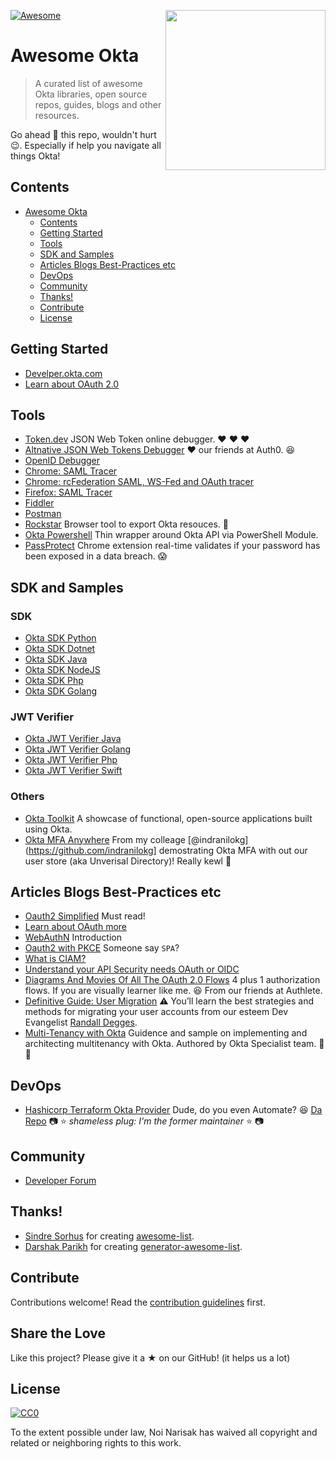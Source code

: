 [<img src="https://aws1.discourse-cdn.com/standard14/uploads/oktadev/original/1X/0c6402653dfb70edc661d4976a43a46f33e5e919.png" align="right" width="256px"/>](https://devforum.okta.com/)
[![Awesome](https://awesome.re/badge.svg)](https://awesome.re)

# Awesome Okta <!-- [![Awesome](https://awesome.re/badge.svg)](https://awesome.re) -->

> A curated list of awesome Okta libraries, open source repos, guides, blogs and other resources.

Go ahead :star2: this repo, wouldn't hurt :wink:.  Especially if help you navigate all things Okta! 

## Contents

- [Awesome Okta](#awesome-okta)
  - [Contents](#contents)
  - [Getting Started](#getting-started)
  - [Tools](#tools)
  - [SDK and Samples](#sdk-and-samples)
  - [Articles Blogs Best-Practices etc](#articles-blogs-best-practices-etc)
  - [DevOps](#devops)
  - [Community](#community)
  - [Thanks!](#thanks)
  - [Contribute](#contribute)
  - [License](#license)

## Getting Started

- [Develper.okta.com](https://developer.okta.com/docs/)
- [Learn about OAuth 2.0](/https://www.oauth.com/)

## Tools

- [Token.dev](https://token.dev/) JSON Web Token online debugger. :heart: :heart: :heart:
- [Altnative JSON Web Tokens Debugger](https://jwt.io) :heart: our friends at Auth0. :laughing:
- [OpenID Debugger](https://oidcdebugger.com/)
- [Chrome: SAML Tracer](https://chrome.google.com/webstore/detail/saml-tracer/mpdajninpobndbfcldcmbpnnbhibjmch?hl=en)
- [Chrome: rcFederation SAML, WS-Fed and OAuth tracer](https://chrome.google.com/webstore/detail/rcfederation-saml-ws-fed/hkodokikbjolckghdnljbkbhacbhpnkb?hl=en)
- [Firefox: SAML Tracer](https://addons.mozilla.org/en-US/firefox/addon/saml-tracer/)
- [Fiddler](https://www.telerik.com/fiddler)
- [Postman](https://www.getpostman.com/)
- [Rockstar](https://gabrielsroka.github.io/rockstar/) Browser tool to export Okta resouces. :metal:
- [Okta Powershell](https://github.com/gabrielsroka/OktaAPI.psm1) Thin wrapper around Okta API via PowerShell Module. 
- [PassProtect](https://www.passprotect.io/) Chrome extension real-time validates if your password has been exposed in a data breach. :scream:

## SDK and Samples

### SDK 

- [Okta SDK Python](https://github.com/okta/okta-sdk-python)
- [Okta SDK Dotnet](https://github.com/okta/okta-sdk-dotnet)
- [Okta SDK Java](https://github.com/okta/okta-sdk-java)
- [Okta SDK NodeJS](https://github.com/okta/okta-sdk-nodejs)
- [Okta SDK Php](https://github.com/okta/okta-sdk-php)
- [Okta SDK Golang](https://github.com/okta/okta-sdk-golang)

### JWT Verifier

- [Okta JWT Verifier Java](https://github.com/okta/okta-jwt-verifier-java)
- [Okta JWT Verifier Golang](https://github.com/okta/okta-jwt-verifier-golang)
- [Okta JWT Verifier Php](https://github.com/okta/okta-jwt-verifier-php)
- [Okta JWT Verifier Swift](https://github.com/okta/okta-ios-jwt)

### Others

- [Okta Toolkit](https://toolkit.okta.com/apps/) A showcase of functional, open-source applications built using Okta.
- [Okta MFA Anywhere](https://github.com/indranilokg/Okta-MFA-Everywhere) From my colleage [@indranilokg](https://github.com/indranilokg] demostrating Okta MFA with out our user store (aka Unverisal Directory)! Really kewl :exploding_head:

## Articles Blogs Best-Practices etc

- [Oauth2 Simplified](https://aaronparecki.com/oauth-2-simplified/) Must read!
- [Learn about OAuth more](https://www.oauth.com/)
- [WebAuthN](https://www.okta.com/security-blog/2019/09/passwordless-authentication-where-to-start/) Introduction
- [Oauth2 with PKCE](https://developer.okta.com/blog/2019/08/22/okta-authjs-pkce) Someone say `SPA`?
- [What is CIAM?](https://www.youtube.com/watch?v=sMfg7nu_7Xk)
- [Understand your API Security needs OAuth or OIDC](https://devblog.axway.com/apis/understand-your-api-security-need-oauth-or-openid-connect)
- [Diagrams And Movies Of All The OAuth 2.0 Flows](https://medium.com/@darutk/diagrams-and-movies-of-all-the-oauth-2-0-flows-194f3c3ade85) 4 plus 1 authorization flows. If you are visually learner like me. :laughing: From our friends at Authlete.
- [Definitive Guide: User Migration](https://developer.okta.com/blog/2019/02/15/user-migration-the-definitive-guide) :warning: You’ll learn the best strategies and methods for migrating your user accounts from our esteem Dev Evangelist [Randall Degges](https://github.com/rdegges). 
- [Multi-Tenancy with Okta](https://docs.idp.rocks/) Guidence and sample on implementing and architecting multitenancy with Okta. Authored by Okta Specialist team. :tada: :rocket: 

## DevOps

- [Hashicorp Terraform Okta Provider](https://www.terraform.io/docs/providers/okta/index.html) Dude, do you even Automate? :laughing: [Da Repo](https://github.com/articulate/terraform-provider-okta) :camera: :star: *shameless plug: I'm the former maintainer* :star: :camera:

## Community

- [Developer Forum](https://devforum.okta.com/)

## Thanks!

- [Sindre Sorhus](https://github.com/sindresorhus) for creating [awesome-list](https://github.com/sindresorhus/awesome).
- [Darshak Parikh](https://github.com/dar5hak) for creating [generator-awesome-list](https://www.npmjs.com/package/generator-awesome-list).

## Contribute

Contributions welcome! Read the [contribution guidelines](contributing.md) first.

## Share the Love

Like this project? Please give it a ★ on our GitHub! (it helps us a lot)

## License

[![CC0](https://mirrors.creativecommons.org/presskit/buttons/88x31/svg/cc-zero.svg)](https://creativecommons.org/publicdomain/zero/1.0)

To the extent possible under law, Noi Narisak has waived all copyright and
related or neighboring rights to this work.
